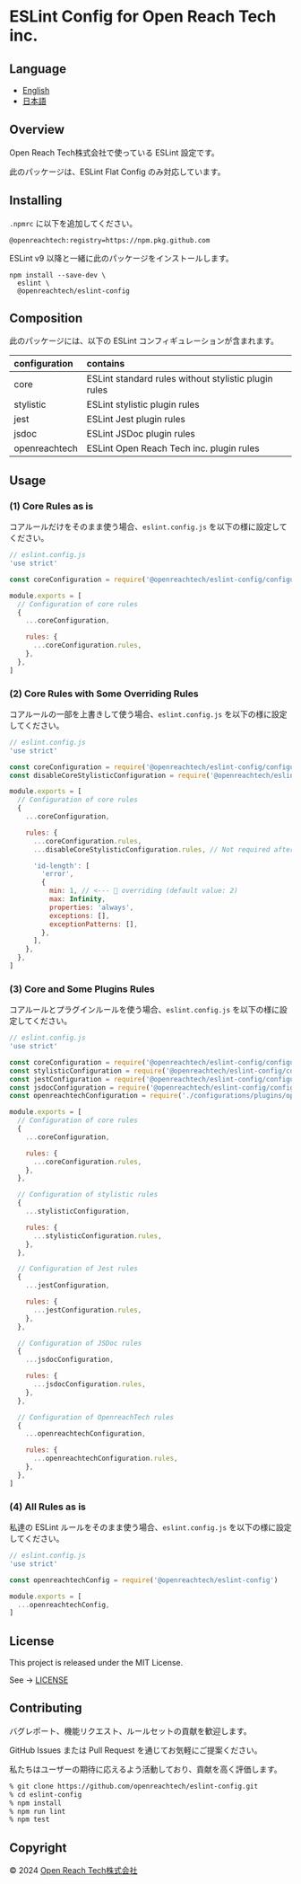 # ESLint Config for Open Reach Tech inc.

## Language

* [English](./README.md)
* [日本語](./README.ja.md)

## Overview

Open Reach Tech株式会社で使っている ESLint 設定です。

此のパッケージは、ESLint Flat Config のみ対応しています。

## Installing

`.npmrc` に以下を追加してください。

```
@openreachtech:registry=https://npm.pkg.github.com
```

ESLint v9 以降と一緒に此のパッケージをインストールします。

```
npm install --save-dev \
  eslint \
  @openreachtech/eslint-config
```

## Composition

此のパッケージには、以下の ESLint コンフィギュレーションが含まれます。

| configuration | contains |
| :-- | :-- |
| core | ESLint standard rules without stylistic plugin rules |
| stylistic | ESLint stylistic plugin rules |
| jest | ESLint Jest plugin rules |
| jsdoc | ESLint JSDoc plugin rules |
| openreachtech | ESLint Open Reach Tech inc. plugin rules |

##  Usage

### (1) Core Rules as is

コアルールだけをそのまま使う場合、`eslint.config.js` を以下の様に設定してください。

```js
// eslint.config.js
'use strict'

const coreConfiguration = require('@openreachtech/eslint-config/configurations/core')

module.exports = [
  // Configuration of core rules
  {
    ...coreConfiguration,

    rules: {
      ...coreConfiguration.rules,
    },
  },
]
```

### (2) Core Rules with Some Overriding Rules

コアルールの一部を上書きして使う場合、`eslint.config.js` を以下の様に設定してください。


```js
// eslint.config.js
'use strict'

const coreConfiguration = require('@openreachtech/eslint-config/configurations/core')
const disableCoreStylisticConfiguration = require('@openreachtech/eslint-config/configurations/disableCoreStylistic')

module.exports = [
  // Configuration of core rules
  {
    ...coreConfiguration,

    rules: {
      ...coreConfiguration.rules,
      ...disableCoreStylisticConfiguration.rules, // Not required after v10.

      'id-length': [
        'error',
        {
          min: 1, // <--- 👀 overriding (default value: 2)
          max: Infinity,
          properties: 'always',
          exceptions: [],
          exceptionPatterns: [],
        },
      ],
    },
  },
]
```

### (3) Core and Some Plugins Rules

コアルールとプラグインルールを使う場合、`eslint.config.js` を以下の様に設定してください。

```js
// eslint.config.js
'use strict'

const coreConfiguration = require('@openreachtech/eslint-config/configurations/core')
const stylisticConfiguration = require('@openreachtech/eslint-config/configurations/plugins/stylistic')
const jestConfiguration = require('@openreachtech/eslint-config/configurations/plugins/jest')
const jsdocConfiguration = require('@openreachtech/eslint-config/configurations/plugins/jsdoc')
const openreachtechConfiguration = require('./configurations/plugins/openreachtech')

module.exports = [
  // Configuration of core rules
  {
    ...coreConfiguration,

    rules: {
      ...coreConfiguration.rules,
    },
  },

  // Configuration of stylistic rules
  {
    ...stylisticConfiguration,

    rules: {
      ...stylisticConfiguration.rules,
    },
  },

  // Configuration of Jest rules
  {
    ...jestConfiguration,

    rules: {
      ...jestConfiguration.rules,
    },
  },

  // Configuration of JSDoc rules
  {
    ...jsdocConfiguration,

    rules: {
      ...jsdocConfiguration.rules,
    },
  },

  // Configuration of OpenreachTech rules
  {
    ...openreachtechConfiguration,

    rules: {
      ...openreachtechConfiguration.rules,
    },
  },
]
```

### (4) All Rules as is

私達の ESLint ルールをそのまま使う場合、`eslint.config.js` を以下の様に設定してください。

```js
// eslint.config.js
'use strict'

const openreachtechConfig = require('@openreachtech/eslint-config')

module.exports = [
  ...openreachtechConfig,
]
```

## License

This project is released under the MIT License.

See → [LICENSE](./LICENSE)

## Contributing

バグレポート、機能リクエスト、ルールセットの貢献を歓迎します。

GitHub Issues または Pull Request を通じてお気軽にご提案ください。

私たちはユーザーの期待に応えるよう活動しており、貢献を高く評価します。

```sh
% git clone https://github.com/openreachtech/eslint-config.git
% cd eslint-config
% npm install
% npm run lint
% npm test
```

## Copyright

© 2024 [Open Reach Tech株式会社](https://openreach.tech)
